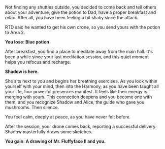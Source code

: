 Not finding any shuttles outside, you decided to come back and tell others about your adventure, give the potion to Dad, have a proper breakfast and relax. After all, you have been feeling a bit shaky since the attack.

RTD said he wanted to get his own drone, so you send yours with the potion to Area 2.

**You lose: Blue potion**

After breakfast, you find a place to meditate away from the main hall. It's been a while since your last meditation session, and this quiet moment helps you refocus and recharge.

**Shadow is here.**

She sits next to you and begins her breathing exercises. As you look within yourself with your mind, then into the Harmony, as you have been taught all your life, four powerful presences manifest. It feels like their energy is merging with yours. This connection deepens and you become one with them, and you recognize Shadow and Alice, the guide who gave you mushrooms. Then silence.

You feel calm, deeply at peace, as you have never felt before.

After the session, your drone comes back, reporting a successful delivery. Shadow masterfully draws some sketches. 

**You gain: A drawing of Mr. Fluffyface II and you.**
